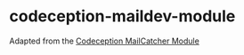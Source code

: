 # codeception-maildev-module

Adapted from the [Codeception MailCatcher Module](https://github.com/captbaritone/codeception-mailcatcher-module)